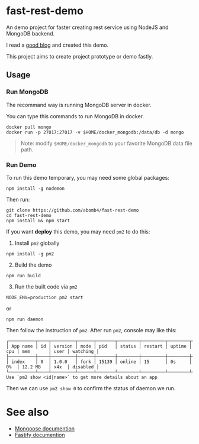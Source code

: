 # fast-rest-demo
An demo project for faster creating rest service using NodeJS and MongoDB backend.

I read a [good blog](https://medium.freecodecamp.org/how-to-build-blazing-fast-rest-apis-with-node-js-mongodb-fastify-and-swagger-114e062db0c9)
and created this demo.

This project aims to create project prototype or demo fastly.

## Usage
### Run MongoDB
The recommand way is running MongoDB server in docker.

You can type this commands to run MongoDB in docker.
```
docker pull mongo
docker run -p 27017:27017 -v $HOME/docker_mongodb:/data/db -d mongo
```
> Note: modify `$HOME/docker_mongodb` to your favorite MongoDB data file path.

### Run Demo
To run this demo temporary, you may need some global packages:
```
npm install -g nodemon
```

Then run:
```
git clone https://github.com/abomb4/fast-rest-demo
cd fast-rest-demo
npm install && npm start
```
If you want **deploy** this demo, you may need `pm2` to do this:

1. Install `pm2` globally
  ```
  npm install -g pm2
  ```
2. Build the demo
  ```
  npm run build
  ```
3. Run the built code via `pm2`
  ```
  NODE_ENV=production pm2 start
  ```
  or
  ```
  npm run daemon
  ```
  Then follow the instruction of `pm2`. After run `pm2`, console may like this:
  ```
  ┌──────────┬────┬─────────┬──────┬───────┬────────┬─────────┬────────┬─────┬───────────┬──────┬──────────┐
  │ App name │ id │ version │ mode │ pid   │ status │ restart │ uptime │ cpu │ mem       │ user │ watching │
  ├──────────┼────┼─────────┼──────┼───────┼────────┼─────────┼────────┼─────┼───────────┼──────┼──────────┤
  │ index    │ 0  │ 1.0.0   │ fork │ 15139 │ online │ 15      │ 0s     │ 0%  │ 12.2 MB   │ x4x  │ disabled │
  └──────────┴────┴─────────┴──────┴───────┴────────┴─────────┴────────┴─────┴───────────┴──────┴──────────┘
  Use `pm2 show <id|name>` to get more details about an app
  ```
  Then we can use `pm2 show 0` to confirm the status of daemon we run.

# See also
- [Mongoose documention](https://mongoosejs.com/docs/guide.html)
- [Fastify documention](https://www.fastify.io/docs/latest/Getting-Started/)
